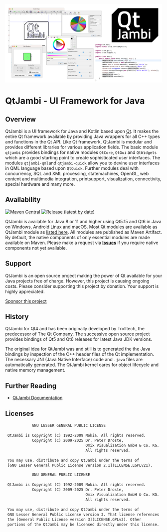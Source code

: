 ![QtJambi - UI Framework for Java](https://github.com/OmixVisualization/qtjambi/raw/master/www/images/QtJambi_eyecatcher.png "QtJambi - UI Framework for Java")

# QtJambi - UI Framework for Java

## Overview

QtJambi is a UI framework for Java and Kotlin based upon [Qt](https://www.qt.io).
It makes the entire Qt framework available by providing Java wrappers for all C++ types and functions in the Qt API.
Like Qt framework, QtJambi is modular and provides different libraries for various application fields.
The basic module `qtjambi` provides bindings for native modules `QtCore`, `QtGui` and `QtWidgets` which are a good starting point to create sophisticated user interfaces.
The modules `qtjambi-qml`and `qtjambi-quick` allow you to devine user interfaces in QML language based upon `QtQuick`.
Further modules deal with concurrency, SQL and XML processing, statemachines, OpenGL, web content and multimedia integration, printsupport, visualization, connectivity, special hardware and many more.

## Availability

[![Maven Central](https://maven-badges.herokuapp.com/maven-central/io.qtjambi/qtjambi/badge.svg)](https://search.maven.org/artifact/io.qtjambi/qtjambi)
[![Release (latest by date)](https://img.shields.io/github/v/release/OmixVisualization/qtjambi)](https://github.com/OmixVisualization/qtjambi/releases)

QtJambi is available for Java 8 or 11 and higher using Qt5.15 and Qt6 in Java on Windows, Android Linux and macOS. 
Most Qt modules are available as QtJambi module as [listed here](https://www.qtjambi.io/doc/Modules.md). All modules are published as Maven Artifact.
By default, the native components of only essential modules are made available on Maven. Please make a request via **[Issues](../../issues)** if you require native components not yet available.

## Support

QtJambi is an open source project making the power of Qt available for your Java projects free of charge. However, this project is causing ongoing costs. 
Please consider supporting this project by donation. Your support is highly appreciated.

[Sponsor this project](https://github.com/sponsors/OmixVisualization)

## History

QtJambi for Qt4 and has been originally developed by Trolltech, the predecessor of The Qt Company. 
The successive open source project provides bindings of Qt5 and Qt6 releases for latest Java JDK versions.

The original idea for QtJambi was and still is to generated the the Java bindings by inspection of the C++ header files of the Qt implementation.
The necessary JNI (Java Native Interface) code and `.java` files are automatically generated. The QtJambi kernel cares for object lifecycle and native memory management.

## Further Reading

* [QtJambi Documentation](https://www.qtjambi.io/doc)

## Licenses

```
            GNU LESSER GENERAL PUBLIC LICENSE

 QtJambi is Copyright (C) 1992-2009 Nokia. All rights reserved.
            Copyright (C) 2009-2025 Dr. Peter Droste, 
                                    Omix Visualization GmbH & Co. KG. 
                                    All rights reserved.

 You may use, distribute and copy QtJambi under the terms of
 [GNU Lesser General Public License version 2.1](LICENSE.LGPLv21).
```

```
            GNU GENERAL PUBLIC LICENSE

 QtJambi is Copyright (C) 1992-2009 Nokia. All rights reserved.
            Copyright (C) 2009-2025 Dr. Peter Droste, 
                                    Omix Visualization GmbH & Co. KG. 
                                    All rights reserved.

 You may use, distribute and copy QtJambi under the terms of
 GNU Lesser General Public License version 3. That license references
 the [General Public License version 3](LICENSE.GPLv3). Other
 portions of the QtJambi may be licensed directly under this license.
```
